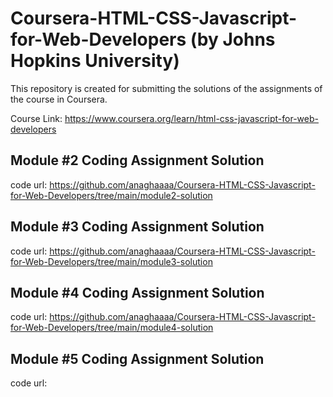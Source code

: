 
# Coursera-HTML-CSS-Javascript-for-Web-Developers (by Johns Hopkins University)
This repository is created for submitting the solutions of the assignments of the course in Coursera.

Course Link: https://www.coursera.org/learn/html-css-javascript-for-web-developers

## Module #2 Coding Assignment Solution
   code url: https://github.com/anaghaaaa/Coursera-HTML-CSS-Javascript-for-Web-Developers/tree/main/module2-solution

## Module #3 Coding Assignment Solution
  code url: https://github.com/anaghaaaa/Coursera-HTML-CSS-Javascript-for-Web-Developers/tree/main/module3-solution

## Module #4 Coding Assignment Solution
  code url: https://github.com/anaghaaaa/Coursera-HTML-CSS-Javascript-for-Web-Developers/tree/main/module4-solution

## Module #5 Coding Assignment Solution
  code url: 
  



